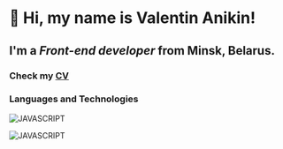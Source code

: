 # 👋 Hi, my name is **Valentin Anikin**!
## I'm a *Front-end developer* from Minsk, Belarus.
### Check my [CV](https://anival-github.github.io/cv/resume/)
### Languages and Technologies

![JAVASCRIPT](https://img.shields.io/badge/-JAVASCRIPT-090909?style=for-the-badge&logo=JavaScript)

![JAVASCRIPT](https://img.shields.io/badge/-JAVASCRIPT-yellow?style=for-the-badge&logo=appveyor)


<!--
**anival-github/anival-github** is a ✨ _special_ ✨ repository because its `README.md` (this file) appears on your GitHub profile.

Here are some ideas to get you started:

- 🔭 I’m currently working on ...
- 🌱 I’m currently learning ...
- 👯 I’m looking to collaborate on ...
- 🤔 I’m looking for help with ...
- 💬 Ask me about ...
- 📫 How to reach me: ...
- 😄 Pronouns: ...
- ⚡ Fun fact: ...
-->
